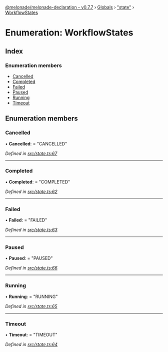 [@melonade/melonade-declaration - v0.7.7](../README.md) › [Globals](../globals.md) › ["state"](../modules/_state_.md) › [WorkflowStates](_state_.workflowstates.md)

# Enumeration: WorkflowStates

## Index

### Enumeration members

* [Cancelled](_state_.workflowstates.md#cancelled)
* [Completed](_state_.workflowstates.md#completed)
* [Failed](_state_.workflowstates.md#failed)
* [Paused](_state_.workflowstates.md#paused)
* [Running](_state_.workflowstates.md#running)
* [Timeout](_state_.workflowstates.md#timeout)

## Enumeration members

###  Cancelled

• **Cancelled**: = "CANCELLED"

*Defined in [src/state.ts:67](https://github.com/devit-tel/melonade-declaration/blob/4a3ce57/src/state.ts#L67)*

___

###  Completed

• **Completed**: = "COMPLETED"

*Defined in [src/state.ts:62](https://github.com/devit-tel/melonade-declaration/blob/4a3ce57/src/state.ts#L62)*

___

###  Failed

• **Failed**: = "FAILED"

*Defined in [src/state.ts:63](https://github.com/devit-tel/melonade-declaration/blob/4a3ce57/src/state.ts#L63)*

___

###  Paused

• **Paused**: = "PAUSED"

*Defined in [src/state.ts:66](https://github.com/devit-tel/melonade-declaration/blob/4a3ce57/src/state.ts#L66)*

___

###  Running

• **Running**: = "RUNNING"

*Defined in [src/state.ts:65](https://github.com/devit-tel/melonade-declaration/blob/4a3ce57/src/state.ts#L65)*

___

###  Timeout

• **Timeout**: = "TIMEOUT"

*Defined in [src/state.ts:64](https://github.com/devit-tel/melonade-declaration/blob/4a3ce57/src/state.ts#L64)*
